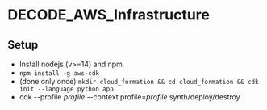 # DECODE_AWS_Infrastructure

## Setup
 - Install nodejs (v>=14) and npm.
 - `npm install -g aws-cdk`
 - (done only once) `mkdir cloud_formation && cd cloud_formation && cdk init --language python app`
 - cdk --profile *profile* --context profile=*profile* synth/deploy/destroy
